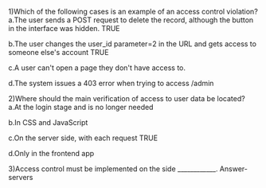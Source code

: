 1)Which of the following cases is an example of an access control violation?
a.The user sends a POST request to delete the record, although the button in the interface was hidden.  TRUE
  
b.The user changes the user_id parameter=2 in the URL and gets access to someone else's account  TRUE

c.A user can't open a page they don't have access to.

d.The system issues a 403 error when trying to access /admin

2)Where should the main verification of access to user data be located?
a.At the login stage and is no longer needed

b.In CSS and JavaScript

c.On the server side, with each request  TRUE

d.Only in the frontend app

3)Access control must be implemented on the side ____________.
Answer-servers
